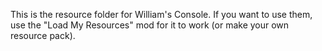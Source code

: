 This is the resource folder for William's Console. If you want to use them, use the "Load My Resources" mod for it to work (or make your own resource pack).
